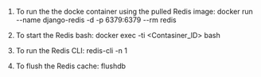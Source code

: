 1. To run the the docke container using the pulled Redis image:
docker run --name django-redis -d -p 6379:6379 --rm redis

2. To start the Redis bash:
docker exec -ti <Contasiner_ID> bash

3. To run the Redis CLI:
redis-cli -n 1

4. To flush the Redis cache:
flushdb